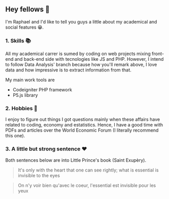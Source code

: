 ## Hey fellows 👋

I'm Raphael and I'd like to tell you guys a little about my academical and social features :grin:.

### 1. Skills :books:

All my academical carrer is sumed by coding on web projects mixing front-end and back-end side with tecnologies like JS and PHP. However, I intend to follow Data Analysis' branch because how you'll remark above, I love data and how impressive is to extract information from that. 

My main work tools are

- Codeigniter PHP framework
- P5.js library 

### 2. Hobbies :brain:

I enjoy to figure out things I got questions mainly when these affairs have related to coding, economy and estatistics. Hence, I have a good time with PDFs and articles over the World Economic Forum (I literally recommend this one).

### 3. A little but strong sentence :heart:

Both sentences below are into Little Prince's book (Saint Exupèry).

> It's only with the heart that one can see rightly; what is essential is invisible to the eyes

> On n'y voir bien qu'avec le coeur, l'essential est invisible pour les yeux

